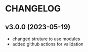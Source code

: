 # CHANGELOG

## v3.0.0 (2023-05-19)
- changed struture to use modules
- added github actions for validation